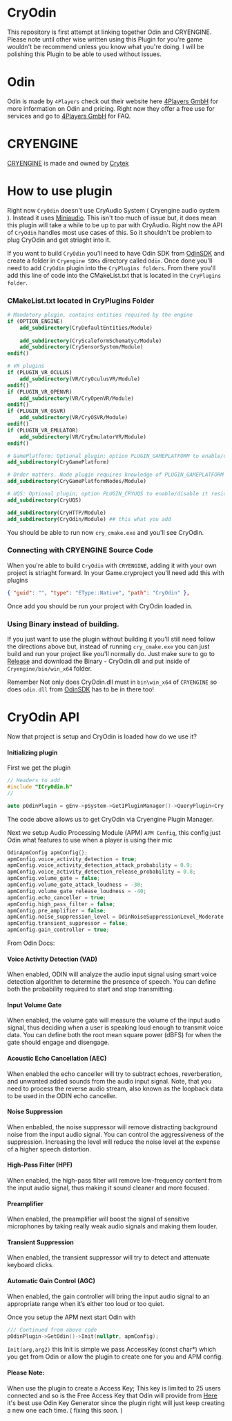 # CryOdin
This repository is first attempt at linking together Odin and CRYENGINE. Please note until other wise written 
using this Plugin for you're game wouldn't be recommend unless you know what you're doing. I will be polishing this 
Plugin to be able to used without issues.

# Odin 
 Odin is made by `4Players` check out their website here [4Players GmbH](https://www.4players.io/) for more information on Odin and pricing.
 Right now they offer a free use for services and go to [4Players GmbH](https://www.4players.io/odin/faq/) for FAQ.

 # CRYENGINE 
 [CRYENGINE](https://www.cryengine.com/) is made and owned by [Crytek](https://www.crytek.com/) 


# How to use plugin 

Right now `CryOdin` doesn't use CryAudio System ( Cryengine audio system ). Instead it uses [Miniaudio](https://miniaud.io/index.html). This isn't too much of issue but, it does mean this plugin will take a while to be up to par with CryAudio. Right now the API of `CryOdin` handles most use cases of this. So it shouldn't be problem to plug CryOdin and get striaght into it.

If you want to build `CryOdin` you'll need to have Odin SDK from [OdinSDK](https://github.com/4Players/odin-sdk) and create a folder in `Cryengine SDKs` directory called  `Odin`. Once done you'll need to add `CryOdin` plugin into the `CryPlugins folders`. From there you'll add this line of code into the CMakeList.txt that is located in the `CryPlugins folder`.

### CMakeList.txt located in CryPlugins Folder 
```CMake
# Mandatory plugin, contains entities required by the engine
if (OPTION_ENGINE)
	add_subdirectory(CryDefaultEntities/Module)
	
	add_subdirectory(CryScaleformSchematyc/Module)
	add_subdirectory(CrySensorSystem/Module)
endif()

# VR plugins
if (PLUGIN_VR_OCULUS)
	add_subdirectory(VR/CryOculusVR/Module)
endif()
if (PLUGIN_VR_OPENVR)	
	add_subdirectory(VR/CryOpenVR/Module)
endif()	
if (PLUGIN_VR_OSVR)	
	add_subdirectory(VR/CryOSVR/Module)
endif()
if (PLUGIN_VR_EMULATOR)
	add_subdirectory(VR/CryEmulatorVR/Module)
endif()

# GamePlatform: Optional plugin; option PLUGIN_GAMEPLATFORM to enable/disable it resides in its own sub directory
add_subdirectory(CryGamePlatform)

# Order matters. Node plugin requires knowledge of PLUGIN_GAMEPLATFORM option defined above
add_subdirectory(CryGamePlatformNodes/Module)

# UQS: Optional plugin; option PLUGIN_CRYUQS to enable/disable it resides in its own sub directory
add_subdirectory(CryUQS)

add_subdirectory(CryHTTP/Module)
add_subdirectory(CryOdin/Module) ## this what you add 
```
You should be able to run now `cry_cmake.exe` and you'll see CryOdin.

### Connecting with CRYENGINE Source Code

When you're able to build `CryOdin` with `CRYENGINE`, adding it with your own project is striaght forward. In your Game.cryproject you'll need add this with plugins 
```json
{ "guid": "", "type": "EType::Native", "path": "CryOdin" },
``` 
Once add you should be run your project with CryOdin loaded in.

### Using Binary instead of building.
If you just want to use the plugin without building it you'll still need follow the directions above but, instead of running `cry_cmake.exe` you can just build and run your project like you'll normally do. Just make sure to go to [Release](https://github.com/VonBismarck1986/CryOdin/releases) and download the Binary - CryOdin.dll and put inside of `Cryengine/bin/win_x64` folder.

Remember Not only does CryOdin.dll must in `bin\win_x64` of `CRYENGINE` so does `odin.dll` from [OdinSDK](https://github.com/4Players/odin-sdk) has to be in there too!

# CryOdin API
Now that project is setup and CryOdin is loaded how do we use it? 

#### Initializing plugin
First we get the plugin
```c++
// Headers to add
#include "ICryOdin.h"
//

auto pOdinPlugin = gEnv->pSystem->GetIPluginManager()->QueryPlugin<Cry::Odin::ICryOdinPlugin>();
```
The code above allows us to get CryOdin via Cryengine Plugin Manager.

Next we setup Audio Processing Module (APM) `APM Config`, this config just Odin what features to use when a player is using their mic
```c++
OdinApmConfig apmConfig{};
apmConfig.voice_activity_detection = true;
apmConfig.voice_activity_detection_attack_probability = 0.9;
apmConfig.voice_activity_detection_release_probability = 0.8;
apmConfig.volume_gate = false;
apmConfig.volume_gate_attack_loudness = -30;
apmConfig.volume_gate_release_loudness = -40;
apmConfig.echo_canceller = true;
apmConfig.high_pass_filter = false;
apmConfig.pre_amplifier = false;
apmConfig.noise_suppression_level = OdinNoiseSuppressionLevel_Moderate;
apmConfig.transient_suppressor = false;
apmConfig.gain_controller = true;
```
From Odin Docs:

#### Voice Activity Detection (VAD)
When enabled, ODIN will analyze the audio input signal using smart voice detection algorithm to determine the presence of speech. You can define both the probability required to start and stop transmitting.

#### Input Volume Gate
When enabled, the volume gate will measure the volume of the input audio signal, thus deciding when a user is speaking loud enough to transmit voice data. You can define both the root mean square power (dBFS) for when the gate should engage and disengage.

#### Acoustic Echo Cancellation (AEC)
When enabled the echo canceller will try to subtract echoes, reverberation, and unwanted added sounds from the audio input signal. Note, that you need to process the reverse audio stream, also known as the loopback data to be used in the ODIN echo canceller.

#### Noise Suppression
When enbabled, the noise suppressor will remove distracting background noise from the input audio signal. You can control the aggressiveness of the suppression. Increasing the level will reduce the noise level at the expense of a higher speech distortion.

#### High-Pass Filter (HPF)
When enabled, the high-pass filter will remove low-frequency content from the input audio signal, thus making it sound cleaner and more focused.

#### Preamplifier
When enabled, the preamplifier will boost the signal of sensitive microphones by taking really weak audio signals and making them louder.

#### Transient Suppression
When enabled, the transient suppressor will try to detect and attenuate keyboard clicks.

#### Automatic Gain Control (AGC)
When enabled, the gain controller will bring the input audio signal to an appropriate range when it’s either too loud or too quiet.

Once you setup the APM next start Odin with
```c++
/// Continued from above code
pOdinPlugin->GetOdin()->Init(nullptr, apmConfig);
```
`Init(arg,arg2)` this Init is simple we pass AccessKey (const char*) which you get from Odin or allow the plugin to create one for you and APM config.
#### Please Note:
When use the plugin to create a Access Key; This key is limited to 25 users connected and so is the Free Access Key that Odin will provide from [Here](https://www.4players.io/odin/introduction/access-keys/) it's best use Odin Key Generator since the plugin right will just keep creating a new one each time. ( fixing this soon. )